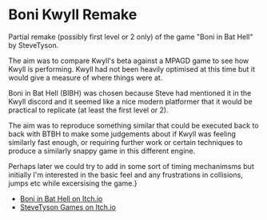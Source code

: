 # Boni Kwyll Remake

Partial remake (possibly first level or 2 only) of the game "Boni in Bat Hell" by SteveTyson.

The aim was to compare Kwyll's beta against a MPAGD game to see how Kwyll is performing. Kwyll had not been heavily optimised at this time but it would give a measure of where things were at. 

Boni in Bat Hell (BIBH) was chosen because Steve had mentioned it in the Kwyll discord and it seemed like a nice modern platformer that it would be practical to replicate (at least the first level or 2).

The aim was to reproduce something similar that could be executed back to back with BTBH to make some judgements about if Kwyll was feeling similarly fast enough, or requiring further work or certain techniques to produce a similarly snappy game in this different engine.

Perhaps later we could try to add in some sort of timing mechanimsms but initially I'm interested in the basic feel and any frustrations in collisions, jumps etc while excersising the game.}


- [Boni in Bat Hell on Itch.io](https://stevetyson.itch.io/boni)
- [SteveTyson Games on Itch.io](https://itch.io/profile/stevetyson)
